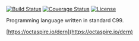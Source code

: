 [![Build Status](https://travis-ci.org/octaspire/dern.svg?branch=master)](https://travis-ci.org/octaspire/dern)
[![Coverage Status](https://img.shields.io/badge/coverage-79%25-red.svg?colorB=aaaa00)](https://octaspire.io/dern/coverage)
[![License](https://img.shields.io/badge/License-Apache%202.0-blue.svg)](https://choosealicense.com/licenses/apache-2.0/)


Programming language written in standard C99.

[https://octaspire.io/dern](https://octaspire.io/dern)

